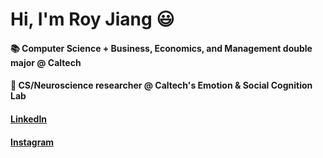 

<!--
**rjiang12/rjiang12** is a ✨ _special_ ✨ repository because its `README.md` (this file) appears on your GitHub profile.

Here are some ideas to get you started:

- 🔭 I’m currently working on ...
- 🌱 I’m currently learning ...
- 👯 I’m looking to collaborate on ...
- 🤔 I’m looking for help with ...
- 💬 Ask me about ...
- 📫 How to reach me: ...
- 😄 Pronouns: ...
- ⚡ Fun fact: ...
-->

# **Hi, I'm Roy Jiang** :smiley:
#### :books: Computer Science + Business, Economics, and Management double major @ Caltech
#### :microscope: CS/Neuroscience researcher @ Caltech's Emotion & Social Cognition Lab

#### [LinkedIn](https://www.linkedin.com/in/royjiang2025/)
#### [Instagram](https://www.instagram.com/rjiang_12/) 
